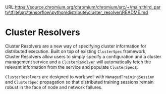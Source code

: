 URL:https://source.chromium.org/chromium/chromium/src/+/main:third_party\tflite\src\tensorflow\python\distribute\cluster_resolver\README.md
# Cluster Resolvers

Cluster Resolvers are a new way of specifying cluster information for distributed execution. Built on top of existing `ClusterSpec` framework, Cluster Resolvers allow users to simply specify a configuration and a cluster management service and a `ClusterResolver` will automatically fetch the relevant information from the service and populate `ClusterSpec`s.

`ClusterResolvers` are designed to work well with `ManagedTrainingSession` and `ClusterSpec` propagation so that distributed training sessions remain robust in the face of node and network failures.
